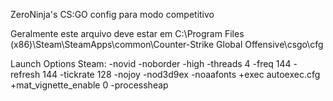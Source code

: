 ZeroNinja's CS:GO config para modo competitivo

Geralmente este arquivo deve estar em C:\Program Files (x86)\Steam\SteamApps\common\Counter-Strike Global Offensive\csgo\cfg

Launch Options Steam: -novid -noborder -high -threads 4 -freq 144 -refresh 144 -tickrate 128 -nojoy -nod3d9ex -noaafonts +exec autoexec.cfg +mat_vignette_enable 0 -processheap
